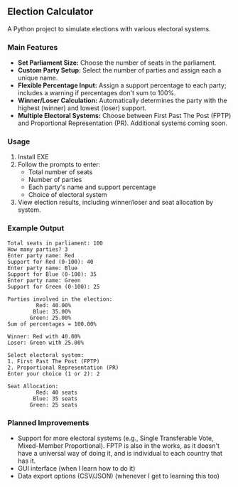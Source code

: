 ## Election Calculator

A Python project to simulate elections with various electoral systems.

### Main Features
- **Set Parliament Size:** Choose the number of seats in the parliament.
- **Custom Party Setup:** Select the number of parties and assign each a unique name.
- **Flexible Percentage Input:** Assign a support percentage to each party; includes a warning if percentages don't sum to 100%.
- **Winner/Loser Calculation:** Automatically determines the party with the highest (winner) and lowest (loser) support.
- **Multiple Electoral Systems:** Choose between First Past The Post (FPTP) and Proportional Representation (PR). Additional systems coming soon.

### Usage
1. Install EXE
2. Follow the prompts to enter:
    - Total number of seats
    - Number of parties
    - Each party's name and support percentage
    - Choice of electoral system
3. View election results, including winner/loser and seat allocation by system.

### Example Output
```
Total seats in parliament: 100
How many parties? 3
Enter party name: Red
Support for Red (0-100): 40
Enter party name: Blue
Support for Blue (0-100): 35
Enter party name: Green
Support for Green (0-100): 25

Parties involved in the election:
         Red: 40.00%
        Blue: 35.00%
       Green: 25.00%
Sum of percentages = 100.00%

Winner: Red with 40.00%
Loser: Green with 25.00%

Select electoral system:
1. First Past The Post (FPTP)
2. Proportional Representation (PR)
Enter your choice (1 or 2): 2

Seat Allocation:
         Red: 40 seats
        Blue: 35 seats
       Green: 25 seats
```

### Planned Improvements
- Support for more electoral systems (e.g., Single Transferable Vote, Mixed-Member Proportional). FPTP is also in the works, as it doesn't have a universal way of doing it, and is individual to each country that has it. 
- GUI interface (when I learn how to do it)
- Data export options (CSV/JSON) (whenever I get to learning this too)

